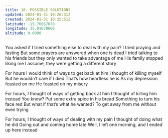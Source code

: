 ```yaml
---
title: 10. POSSIBLE SOLUTIONS
updated: 2024-01-31 10:26:31Z
created: 2024-01-31 10:25:51Z
latitude: -15.76667070
longitude: 35.01678660
altitude: 0.0000
---
```


You asked if I tried something else to deal with my pain?
I tried praying and fasting
But some prayers are answered when one is dead
I tried talking to his friends but they only wanted to take advantage of me
His family stopped liking me
I assume, they were getting a different story

For hours I would think of ways to get back at him
I thought of killing myself
But he wouldn’t care if I died
That’s how heartless he is
As my depression feasted on me
He feasted on my misery

For hours, I thought of ways of getting back at him
I thought of killing him instead
You know? Put some extra spice in his bread
Something to turn his face red
But what if that’s what he wanted?
To get away from me without even trying

For hours, I thought of ways of dealing with my pain
I thought of doing what he did
Going out and coming home late
Well, I left one morning, and I ended up here instead